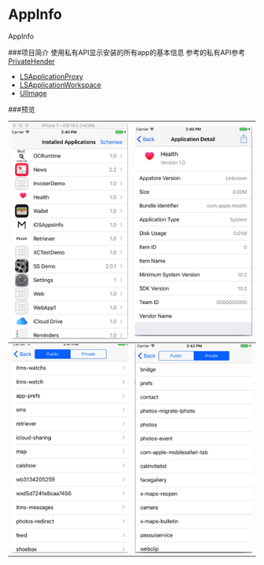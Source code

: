 # AppInfo
AppInfo

###项目简介
使用私有API显示安装的所有app的基本信息
参考的私有API参考[PrivateHender](AppInfo/PrivateHender) 

* [LSApplicationProxy](AppInfo/PrivateHender/LSApplicationProxy.h)
* [LSApplicationWorkspace](AppInfo/PrivateHender/LSApplicationWorkspace.h)
* [UIImage](AppInfo/PrivateHender/UIImage.h)

###预览

| ![1](screenshot/screenshot_1.jpg) |![2](screenshot/screenshot_2.jpg) |
| ------------- |:-------------:| 
| ![3](screenshot/screenshot_3.jpg)| ![4](screenshot/screenshot_4.jpg) |




